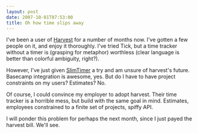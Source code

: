 ```yaml
---
layout: post
date: 2007-10-01T07:53:00
title: Oh how time slips away
---
```


I've been a user of [Harvest][] for a number of months now. I've gotten
a few people on it, and enjoy it thoroughly. I've tried Tick, but a time
tracker without a timer is (grasping for metaphor) worthless (clear
language is better than colorful ambiguity, right?).

However, I've just given [SlimTimer][] a try and am unsure of harvest's
future. Basecamp integration is awesome, yes. But do I have to have
project constraints on my users? Estimates? No.

Of course, I could convince my employer to adopt harvest. Their time
tracker is a horrible mess, but build with the same goal in mind.
Estimates, employees constrained to a finite set of projects, spiffy
API.

I will ponder this problem for perhaps the next month, since I just
payed the harvest bill. We'll see.

  [Harvest]: http://getharvest.com/
  [SlimTimer]: http://www.slimtimer.com/
